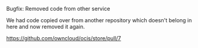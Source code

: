 Bugfix: Removed code from other service

We had code copied over from another repository which doesn't belong in here and now removed it again.

https://github.com/owncloud/ocis/store/pull/7

